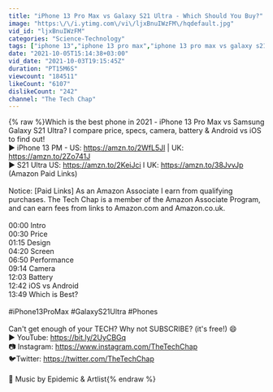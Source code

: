 ```yaml
---
title: "iPhone 13 Pro Max vs Galaxy S21 Ultra - Which Should You Buy?"
image: "https:\/\/i.ytimg.com\/vi\/ljxBnuIWzFM\/hqdefault.jpg"
vid_id: "ljxBnuIWzFM"
categories: "Science-Technology"
tags: ["iphone 13","iphone 13 pro max","iphone 13 pro max vs galaxy s21 ultra"]
date: "2021-10-05T15:14:38+03:00"
vid_date: "2021-10-03T19:15:45Z"
duration: "PT15M6S"
viewcount: "184511"
likeCount: "6107"
dislikeCount: "242"
channel: "The Tech Chap"
---
```

{% raw %}Which is the best phone in 2021 - iPhone 13 Pro Max vs Samsung Galaxy S21 Ultra? I compare price, specs, camera, battery &amp; Android vs iOS to find out!<br />▶ iPhone 13 PM - US: <a rel="nofollow" target="blank" href="https://amzn.to/2WfL5Jl">https://amzn.to/2WfL5Jl</a> | UK: <a rel="nofollow" target="blank" href="https://amzn.to/2Zo741J">https://amzn.to/2Zo741J</a><br />▶ S21 Ultra US: <a rel="nofollow" target="blank" href="https://amzn.to/2KeiJci​​​">https://amzn.to/2KeiJci​​​</a>  l UK: <a rel="nofollow" target="blank" href="https://amzn.to/38JvvJp​​">https://amzn.to/38JvvJp​​</a> (Amazon Paid Links)<br /><br />Notice: [Paid Links] As an Amazon Associate I earn from qualifying purchases. The Tech Chap is a member of the Amazon Associate Program, and can earn fees from links to Amazon.com and Amazon.co.uk.<br /><br />00:00 Intro <br />00:30 Price<br />01:15 Design<br />04:20 Screen<br />06:50 Performance<br />09:14 Camera<br />12:03 Battery<br />12:42 iOS vs Android<br />13:49 Which is Best?<br /><br />#iPhone13ProMax #GalaxyS21Ultra #Phones<br /><br />Can't get enough of your TECH? Why not SUBSCRIBE? (it's free!) 😄<br />▶ YouTube: <a rel="nofollow" target="blank" href="https://bit.ly/2UyCBGq">https://bit.ly/2UyCBGq</a> <br />📷 Instagram: <a rel="nofollow" target="blank" href="https://www.instagram.com/TheTechChap">https://www.instagram.com/TheTechChap</a><br />🐦Twitter: <a rel="nofollow" target="blank" href="https://twitter.com/TheTechChap">https://twitter.com/TheTechChap</a><br /><br />🎵 Music by Epidemic &amp; Artlist{% endraw %}
